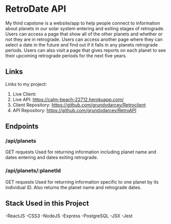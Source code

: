 # RetroDate API

My third capstone is a website/app to help people connect to information about planets in our solar system entering and exiting stages of retrograde. Users can access a page that show all of the other planets and whether or not they are in retrograde. Users can access another page where they can select a date in the future and find out if it falls in any planets retrograde periods. Users can also visit a page that gives reports on each planet to see their upcoming retrograde periods for the next five years.

## Links

Links to my project:

1. Live Client:
2. Live API: https://calm-beach-22712.herokuapp.com/
3. Client Repository: https://github.com/grundydarcey/Retroclient
4. API Repository: https://github.com/grundydarcey/RetroAPI

## Endpoints

### /api/planets
GET requests
Used for returning information including planet name and dates entering and dates exiting retrograde.

### /api/planets/:planetId
GET requests
Used for returning information specific to one planet by its individual ID. Also returns the planet name and retrograde dates.

## Stack Used in this Project

-ReactJS
-CSS3
-NodeJS
-Express
-PostgreSQL
-JSX
-Jest